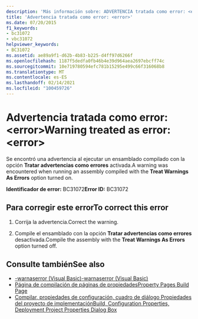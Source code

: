 ```yaml
---
description: 'Más información sobre: ADVERTENCIA tratada como error: <error>'
title: 'Advertencia tratada como error: <error>'
ms.date: 07/20/2015
f1_keywords:
- bc31072
- vbc31072
helpviewer_keywords:
- BC31072
ms.assetid: ae89a9f1-d62b-4b83-b225-d4ff97d6266f
ms.openlocfilehash: 1187f5dedfa0fb46b4e39d964aea2697ebcff74c
ms.sourcegitcommit: 10e719780594efc781b15295e499c66f316068b8
ms.translationtype: MT
ms.contentlocale: es-ES
ms.lasthandoff: 02/14/2021
ms.locfileid: "100459726"
---
```

# <a name="warning-treated-as-error-error"></a><span data-ttu-id="20432-103">Advertencia tratada como error: \<error></span><span class="sxs-lookup"><span data-stu-id="20432-103">Warning treated as error: \<error></span></span>

<span data-ttu-id="20432-104">Se encontró una advertencia al ejecutar un ensamblado compilado con la opción **Tratar advertencias como errores** activada.</span><span class="sxs-lookup"><span data-stu-id="20432-104">A warning was encountered when running an assembly compiled with the **Treat Warnings As Errors** option turned on.</span></span>  
  
 <span data-ttu-id="20432-105">**Identificador de error:** BC31072</span><span class="sxs-lookup"><span data-stu-id="20432-105">**Error ID:** BC31072</span></span>  
  
## <a name="to-correct-this-error"></a><span data-ttu-id="20432-106">Para corregir este error</span><span class="sxs-lookup"><span data-stu-id="20432-106">To correct this error</span></span>  
  
1. <span data-ttu-id="20432-107">Corrija la advertencia.</span><span class="sxs-lookup"><span data-stu-id="20432-107">Correct the warning.</span></span>  
  
2. <span data-ttu-id="20432-108">Compile el ensamblado con la opción **Tratar advertencias como errores** desactivada.</span><span class="sxs-lookup"><span data-stu-id="20432-108">Compile the assembly with the **Treat Warnings As Errors** option turned off.</span></span>  
  
## <a name="see-also"></a><span data-ttu-id="20432-109">Consulte también</span><span class="sxs-lookup"><span data-stu-id="20432-109">See also</span></span>

- [<span data-ttu-id="20432-110">-warnaserror (Visual Basic)</span><span class="sxs-lookup"><span data-stu-id="20432-110">-warnaserror (Visual Basic)</span></span>](../reference/command-line-compiler/warnaserror.md)
- <span data-ttu-id="20432-111">[Página de compilación de páginas de propiedades](/previous-versions/visualstudio/visual-studio-2010/zxbs6ywz(v=vs.100))</span><span class="sxs-lookup"><span data-stu-id="20432-111">[Property Pages Build Page](/previous-versions/visualstudio/visual-studio-2010/zxbs6ywz(v=vs.100))</span></span>
- <span data-ttu-id="20432-112">[Compilar, propiedades de configuración, cuadro de diálogo Propiedades del proyecto de implementación](/previous-versions/visualstudio/visual-studio-2010/1befw7hy(v=vs.100))</span><span class="sxs-lookup"><span data-stu-id="20432-112">[Build, Configuration Properties, Deployment Project Properties Dialog Box](/previous-versions/visualstudio/visual-studio-2010/1befw7hy(v=vs.100))</span></span>
